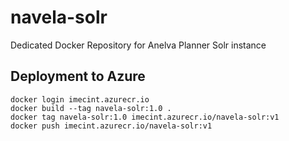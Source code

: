 # navela-solr

Dedicated Docker Repository for Anelva Planner Solr instance

## Deployment to Azure

```shell script
docker login imecint.azurecr.io
docker build --tag navela-solr:1.0 .
docker tag navela-solr:1.0 imecint.azurecr.io/navela-solr:v1
docker push imecint.azurecr.io/navela-solr:v1
```